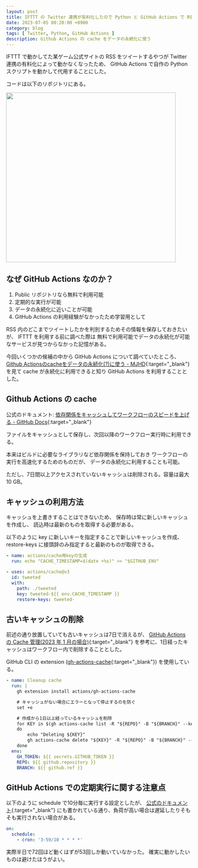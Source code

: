 ```yaml
---
layout: post
title: IFTTT の Twitter 連携が有料化したので Python と GitHub Actions で RSS をツイートする
date: 2023-07-05 00:20:00 +0900
category: blog
tags: [ Twitter, Python, GitHub Actions ]
description: Github Actions の cache をデータの永続化に使う
---
```


IFTTT で動かしてた某ゲーム公式サイトの RSS をツイートするやつが
Twitter 連携の有料化によって動かなくなったため、
GitHub Actions で自作の Python スクリプトを動かして代用することにした。

コードは以下のリポジトリにある。

<a href="https://github.com/saasan/feed2tweet" target="_blank"><img src="https://github-link-card.s3.ap-northeast-1.amazonaws.com/saasan/feed2tweet.png" width="460px"></a>

## なぜ GitHub Actions なのか？

1. Public リポジトリなら無料で利用可能
2. 定期的な実行が可能
3. データの永続化に近いことが可能
4. GitHub Actions の利用経験がなかったため学習用として

RSS 内のどこまでツイートしたかを判別するためその情報を保存しておきたいが、
IFTTT を利用する前に調べた際は
無料で利用可能でデータの永続化が可能なサービスが見つからなかった記憶がある。

今回いくつかの候補の中から GitHub Actions について調べていたところ、
[Github Actionsのcacheをデータの永続化(?)に使う - MJHD](https://mjhd.hatenablog.com/entry/2022/06/04/104711){:target="_blank"}
を見て cache が永続化に利用できると知り GitHub Actions を利用することとした。

## Github Actions の cache

公式のドキュメント: 
[依存関係をキャッシュしてワークフローのスピードを上げる - GitHub Docs](https://docs.github.com/ja/actions/using-workflows/caching-dependencies-to-speed-up-workflows){:target="_blank"}

ファイルをキャッシュとして保存し、次回以降のワークフロー実行時に利用できる。

本来はビルドに必要なライブラリなど依存関係を保持しておき
ワークフローの実行を高速化するためのものだが、
データの永続化に利用することも可能。

ただし、7日間以上アクセスされていないキャッシュは削除される。容量は最大10 GB。

## キャッシュの利用方法

キャッシュを上書きすることはできないため、
保存時は常に新しいキャッシュを作成し、
読込時は最新のものを取得する必要がある。

以下のように key に新しいキーを指定することで新しいキャッシュを作成、
restore-keys に接頭辞のみ指定すると最新のものが取得できる。

```yaml
- name: actions/cache用keyの生成
  run: echo "CACHE_TIMESTAMP=$(date +%s)" >> "$GITHUB_ENV"

- uses: actions/cache@v3
  id: tweeted
  with:
    path: ./tweeted
    key: tweeted-${{ env.CACHE_TIMESTAMP }}
    restore-keys: tweeted-
```

## 古いキャッシュの削除

前述の通り放置していても古いキャッシュは7日で消えるが、
[GitHub Actions の Cache 管理(2023 年 1 月の場合)](https://zenn.dev/hankei6km/articles/manage-cache-in-github-actions-2023-01){:target="_blank"}
を参考に、1日経ったキャッシュはワークフロー内で削除することとした。

GitHub CLI の
extension ([gh-actions-cache](https://github.com/actions/gh-actions-cache){:target="_blank"})
を使用している。

```yaml
- name: Cleanup cache
  run: |
    gh extension install actions/gh-actions-cache

    # キャッシュがない場合にエラーとなって停止するのを防ぐ
    set +e

    # 作成から1日以上経っているキャッシュを削除
    for KEY in $(gh actions-cache list -R "${REPO}" -B "${BRANCH}" --key ${{ env.CACHE_KEY }} --order asc --sort created-at | grep -P 'days? ago' | cut -f 1)
    do
        echo "Deleting ${KEY}"
        gh actions-cache delete "${KEY}" -R "${REPO}" -B "${BRANCH}" --confirm
    done
  env:
    GH_TOKEN: ${{ secrets.GITHUB_TOKEN }}
    REPO: ${{ github.repository }}
    BRANCH: ${{ github.ref }}
```

## GitHub Actions での定期実行に関する注意点

以下のように schedule で10分毎に実行する設定としたが、
[公式のドキュメント](https://docs.github.com/ja/actions/using-workflows/events-that-trigger-workflows#schedule){:target="_blank"}
にも書かれている通り、負荷が高い場合は遅延したりそもそも実行されない場合がある。

```yaml
on:
  schedule:
    - cron: '3-59/10 * * * *'
```

実際半日で72回ほど動くはずが53回しか動いていなかった。
確実に動かしたいものは避けたほうがよい。
